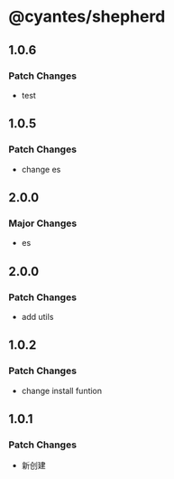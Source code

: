 # @cyantes/shepherd

## 1.0.6

### Patch Changes

- test

## 1.0.5

### Patch Changes

- change es

## 2.0.0

### Major Changes

- es

## 2.0.0

### Patch Changes

- add utils

## 1.0.2

### Patch Changes

- change install funtion

## 1.0.1

### Patch Changes

- 新创建
